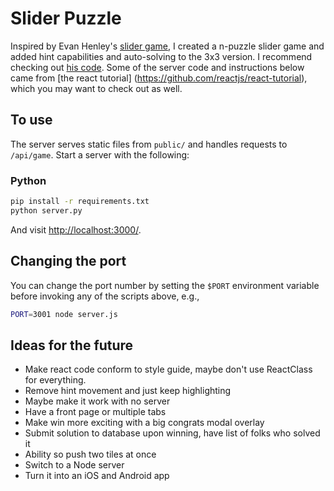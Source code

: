 # Slider Puzzle


Inspired by Evan Henley's [slider game](http://henleyedition.com/reactjs-slide-puzzle/), I created a n-puzzle slider game and added hint capabilities and auto-solving to the 3x3 version. I recommend checking out [his code](https://github.com/echenley/reactjs-slide-puzzle/). Some of the server code and instructions below came from [the react tutorial] (https://github.com/reactjs/react-tutorial), which you may want to check out as well.

## To use

The server serves static files from `public/` and handles requests to `/api/game`. Start a server with the following:

### Python

```sh
pip install -r requirements.txt
python server.py
```

And visit <http://localhost:3000/>.

## Changing the port

You can change the port number by setting the `$PORT` environment variable before invoking any of the scripts above, e.g.,

```sh
PORT=3001 node server.js
```

## Ideas for the future
- Make react code conform to style guide, maybe don't use ReactClass for everything.
- Remove hint movement and just keep highlighting
- Maybe make it work with no server
- Have a front page or multiple tabs
- Make win more exciting with a big congrats modal overlay
- Submit solution to database upon winning, have list of folks who solved it
- Ability so push two tiles at once
- Switch to a Node server
- Turn it into an iOS and Android app



